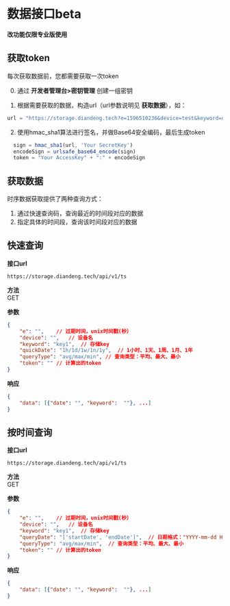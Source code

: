 # 数据接口beta  
**改功能仅限专业版使用**  

## 获取token  
每次获取数据前，您都需要获取一次token  

0. 通过 **开发者管理台>密钥管理** 创建一组密钥  

1. 根据需要获取的数据，构造url（url参数说明见 **获取数据**），如：  
```js
url = "https://storage.diandeng.tech?e=1596510236&device=test&keyword=data1&quickDate=1h&queryType=avg"
```

2. 使用hmac_sha1算法进行签名，并做Base64安全编码，最后生成token  
```js
  sign = hmac_sha1(url, 'Your SecretKey')
  encodeSign = urlsafe_base64_encode(sign)
  token = "Your AccessKey" + ":" + encodeSign
```


## 获取数据  
时序数据获取提供了两种查询方式：  
1. 通过快速查询码，查询最近的时间段对应的数据  
2. 指定具体的时间段，查询该时间段对应的数据  

## 快速查询  
**接口url**  
```
https://storage.diandeng.tech/api/v1/ts
```

**方法**  
GET  

**参数**  
```json
{
    "e": "",    // 过期时间，unix时间戳(秒）
    "device": "",   // 设备名
    "keyword": "key1",  // 存储key
    "quickDate": "1h/1d/1w/1n/1y",  // 1小时、1天、1周、1月、1年
    "queryType": "avg/max/min", // 查询类型：平均、最大、最小
    "token": "" // 计算出的token
}
```

**响应**  
```json
{
    "data": [{"date": "", "keyword":  ""}, ...]
} 
```


## 按时间查询  
**接口url**  
```
https://storage.diandeng.tech/api/v1/ts
```

**方法**  
GET

**参数**  
```json
{
    "e": "",    // 过期时间，unix时间戳(秒）
    "device": "",   // 设备名
    "keyword": "key1",  // 存储key
    "queryDate": "['startDate', 'endDate']",  // 日期格式："YYYY-mm-dd HH:MM", 如"2020-08-05 10:20"
    "queryType": "avg/max/min",  // 查询类型：平均、最大、最小
    "token": "" // 计算出的token
}
```

**响应**  
```json
{
    "data": [{"date": "", "keyword":  ""}, ...]
} 
```

